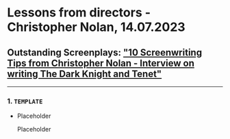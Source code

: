 # Lessons from directors - Christopher Nolan, 14.07.2023

## Outstanding Screenplays: ["10 Screenwriting Tips from Christopher Nolan - Interview on writing The Dark Knight and Tenet"](https://www.youtube.com/watch?v=DHRTSKI0RIw)

---

### 1. `TEMPLATE`

* Placeholder
  
  Placeholder